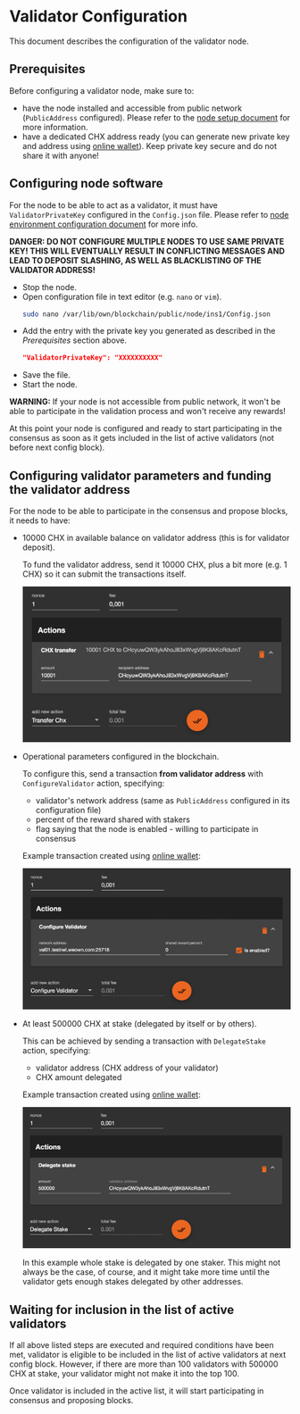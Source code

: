 # Validator Configuration

This document describes the configuration of the validator node.


## Prerequisites

Before configuring a validator node, make sure to:

- have the node installed and accessible from public network (`PublicAddress` configured). Please refer to the [node setup document](NodeSetup.md) for more information.
- have a dedicated CHX address ready (you can generate new private key and address using [online wallet](https://wallet.weown.com/wallet)). Keep private key secure and do not share it with anyone!


## Configuring node software

For the node to be able to act as a validator, it must have `ValidatorPrivateKey` configured in the `Config.json` file. Please refer to [node environment configuration document](NodeEnvironment.md#configuration-file) for more info.

**DANGER: DO NOT CONFIGURE MULTIPLE NODES TO USE SAME PRIVATE KEY! THIS WILL EVENTUALLY RESULT IN CONFLICTING MESSAGES AND LEAD TO DEPOSIT SLASHING, AS WELL AS BLACKLISTING OF THE VALIDATOR ADDRESS!**

- Stop the node.
- Open configuration file in text editor (e.g. `nano` or `vim`).
    ```bash
    sudo nano /var/lib/own/blockchain/public/node/ins1/Config.json
    ```
- Add the entry with the private key you generated as described in the _Prerequisites_ section above.
    ```json
    "ValidatorPrivateKey": "XXXXXXXXXX"
    ```
- Save the file.
- Start the node.

**WARNING:** If your node is not accessible from public network, it won't be able to participate in the validation process and won't receive any rewards!

At this point your node is configured and ready to start participating in the consensus as soon as it gets included in the list of active validators (not before next config block).


## Configuring validator parameters and funding the validator address

For the node to be able to participate in the consensus and propose blocks, it needs to have:

- 10000 CHX in available balance on validator address (this is for validator deposit).

    To fund the validator address, send it 10000 CHX, plus a bit more (e.g. 1 CHX) so it can submit the transactions itself.

    ![example transaction](ExampleTxWithTransferCxhAction.png)

- Operational parameters configured in the blockchain.

    To configure this, send a transaction **from validator address** with `ConfigureValidator` action, specifying:

    - validator's network address (same as `PublicAddress` configured in its configuration file)
    - percent of the reward shared with stakers
    - flag saying that the node is enabled - willing to participate in consensus

    Example transaction created using [online wallet](https://wallet.weown.com/wallet):

    ![example transaction](ExampleTxWithConfigureValidatorAction.png)

- At least 500000 CHX at stake (delegated by itself or by others).

    This can be achieved by sending a transaction with `DelegateStake` action, specifying:

    - validator address (CHX address of your validator)
    - CHX amount delegated

    Example transaction created using [online wallet](https://wallet.weown.com/wallet):

    ![example transaction](ExampleTxWithDelegateStakeAction.png)

    In this example whole stake is delegated by one staker. This might not always be the case, of course, and it might take more time until the validator gets enough stakes delegated by other addresses.


## Waiting for inclusion in the list of active validators

If all above listed steps are executed and required conditions have been met, validator is eligible to be included in the list of active validators at next config block. However, if there are more than 100 validators with 500000 CHX at stake, your validator might not make it into the top 100.

Once validator is included in the active list, it will start participating in consensus and proposing blocks.

